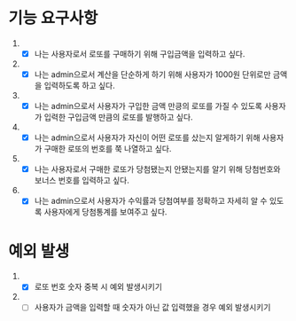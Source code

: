 # 기능 요구사항

1. - [x] 나는 사용자로서 로또를 구매하기 위해 구입금액을 입력하고 싶다.
2. - [x] 나는 admin으로서 계산을 단순하게 하기 위해 사용자가 1000원 단위로만 금액을 입력하도록 하고 싶다.
3. - [x] 나는 admin으로서 사용자가 구입한 금액 만킁의 로또를 가질 수 있도록 사용자가 입력한 구입금액 만큼의 로또를 발행하고 싶다.
4. - [x] 나는 admin으로서 사용자가 자신이 어떤 로또를 샀는지 알게하기 위해 사용자가 구매한 로또의 번호를 쭉 나열하고 싶다.
5. - [x] 나는 사용자로서 구매한 로또가 당첨됐는지 안됐는지를 알기 위해 당첨번호와 보너스 번호를 입력하고 싶다.
6. - [x] 나는 admin으로서 사용자가 수익률과 당첨여부를 정확하고 자세히 알 수 있도록 사용자에게 당첨통계를 보여주고 싶다.

# 예외 발생

1. - [x] 로또 번호 숫자 중복 시 예외 발생시키기
2. - [ ] 사용자가 금액을 입력할 때 숫자가 아닌 값 입력했을 경우 예외 발생시키기
